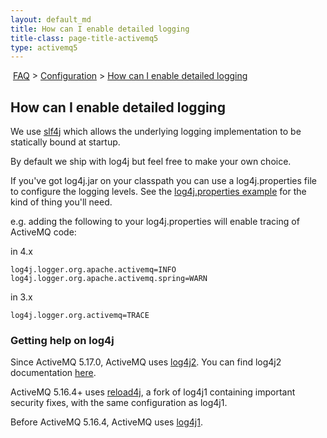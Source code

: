 ```yaml
---
layout: default_md
title: How can I enable detailed logging 
title-class: page-title-activemq5
type: activemq5
---
```


 [FAQ](faq) > [Configuration](configuration) > [How can I enable detailed logging](how-can-i-enable-detailed-logging)


How can I enable detailed logging
---------------------------------

We use [slf4j](https://www.slf4j.org/) which allows the underlying logging implementation to be statically bound at startup. 
 
By default we ship with log4j but feel free to make your own choice.

If you've got log4j.jar on your classpath you can use a log4j.properties file to configure the logging levels. See the [log4j.properties example](https://github.com/apache/activemq/blob/main/activemq-broker/src/test/resources/log4j.properties) for the kind of thing you'll need.

e.g. adding the following to your log4j.properties will enable tracing of ActiveMQ code:

in 4.x
```
log4j.logger.org.apache.activemq=INFO
log4j.logger.org.apache.activemq.spring=WARN
```
in 3.x
```
log4j.logger.org.activemq=TRACE
```

### Getting help on log4j

Since ActiveMQ 5.17.0, ActiveMQ uses [log4j2](https://logging.apache.org/log4j/2.x/index.html). You can find log4j2 documentation [here](https://logging.apache.org/log4j/2.x/manual/index.html).

ActiveMQ 5.16.4+ uses [reload4j](https://reload4j.qos.ch/), a fork of log4j1 containing important security fixes, with the same configuration as log4j1.

Before ActiveMQ 5.16.4, ActiveMQ uses [log4j1](https://logging.apache.org/log4j/1.2/manual.html).
